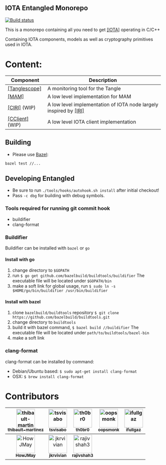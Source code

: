 ## IOTA Entangled Monorepo
[![Build status](https://badge.buildkite.com/42ef0512276a270bd34cb0010fd641558b344dab4aa2225fba.svg)](https://buildkite.com/iota-foundation/entangled)

This is a monorepo containing all you need to get [[IOTA]](https://iota.org/) operating in C/C++

Containing IOTA components, models as well as cryptography primitives used in IOTA.  

# Content:

Component|Description
--- | ---
[[Tanglescope]](https://github.com/iotaledger/entangled/tree/develop/tanglescope) | A monitoring tool for the Tangle
[[MAM]](https://github.com/iotaledger/MAM) |A low level implementation for MAM
[[CIRI]](https://github.com/iotaledger/entangled/tree/develop/ciri) (WIP) |A low level implementation of IOTA node largely inspired by [[IRI]](https://github.com/iotaledger/iri)
[[CClient]](https://github.com/iotaledger/entangled/tree/develop/cclient) (WIP)| A low level IOTA client implementation


## Building

* Please use [Bazel](https://www.bazel.build/):
```shell
bazel test //...
```

## Developing Entangled
- Be sure to run `./tools/hooks/autohook.sh install` after initial checkout!
- Pass `-c dbg` for building with debug symbols.

### Tools required for running git commit hook
- buildifier
- clang-format

### Buildifier
Buildifier can be installed with `bazel` or `go`

#### Install with go
1. change directory to `$GOPATH`
2. run `$ go get github.com/bazelbuild/buildtools/buildifier`
   The executable file will be located under `$GOPATH/bin`
3. make a soft link for global usage, run
   `$ sudo ln -s $HOME/go/bin/buildifier /usr/bin/buildifier`

#### Install with bazel
1. clone `bazelbuild/buildtools` repository
   `$ git clone https://github.com/bazelbuild/buildtools.git`
2. change directory to `buildtools`
3. build it with bazel command, `$ bazel build //buildifier`
   The executable file will be located under `path/to/buildtools/bazel-bin`
4. make a soft link

### clang-format
clang-format can be installed by command:
- Debian/Ubuntu based: `$ sudo apt-get install clang-format`
- OSX: `$ brew install clang-format`

# Contributors

| [<img src="https://avatars1.githubusercontent.com/u/3305068?v=4" width="60px;" alt="thibault-martinez"/><br /><sub><b>thibault-martinez</b></sub>](https://github.com/thibault-martinez)  | [<img src="https://avatars1.githubusercontent.com/u/37177579?v=4" width="60px;" alt="tsvisabo"/><br /><sub><b>tsvisabo</b></sub>](https://github.com/tsvisabo) | [<img src="https://avatars1.githubusercontent.com/u/30996?v=4" width="60px;" alt="th0br0"/><br /><sub><b>th0br0</b></sub>](https://github.com/th0br0)  | [<img src="https://avatars1.githubusercontent.com/u/462383?v=4" width="60px;" alt="oopsmonk"/><br /><sub><b>oopsmonk</b></sub>](https://github.com/oopsmonk)  | [<img src="https://avatars3.githubusercontent.com/u/3903636?v=4" width="60px;" alt="ifullgaz"/><br /><sub><b>ifullgaz</b></sub>](https://github.com/ifullgaz)  |
|:---:|:---:|:---:|:---:|:---:|
| [<img src="https://avatars3.githubusercontent.com/u/13924801?v=4" width="60px;" alt="HowJMay"/><br /><sub><b>HowJMay</b></sub>](https://github.com/HowJMay)  | [<img src="https://avatars3.githubusercontent.com/u/11289354?v=4" width="60px;" alt="jkrvivian"/><br /><sub><b>jkrvivian</b></sub>](https://github.com/jkrvivian)  | [<img src="https://avatars3.githubusercontent.com/u/19519564?v=4" width="60px;" alt="rajivshah3"/><br /><sub><b>rajivshah3</b></sub>](https://github.com/rajivshah3)  |   |   |

